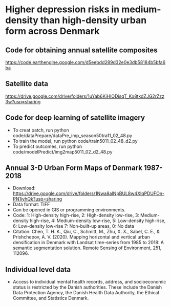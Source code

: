 # Higher depression risks in medium-density than high-density urban form across Denmark


## Code for obtaining annual satellite composites
https://code.earthengine.google.com/d5eebdd289d32e0e3db58184b5bfa6ba

## Satellite data
https://drive.google.com/drive/folders/1uYab6KiHIODisqT_Kx8tkdZJG2rZzz3w?usp=sharing

## Code for deep learning of satellite imagery
- To creat patch, run python code/dataPrepare/dataPre_imp_season50tra11_02_48.py
- To train the model, run python code/train5011_02_48_d2.py
- To predict outcomes, run python code/modelPredict/img2map5011_02_d2_48.py

## Annual 3-D Urban Form Maps of Denmark 1987-2018
- Download: https://drive.google.com/drive/folders/1Nwa8alNpBUL8w4XlqPDUFOn-PN1iyhQk?usp=sharing
- Data format: TIFF
- Can be opened in GIS or programming environments.
- Code: 
1: High-density high-rise, 
2: High-density low-rise,
3: Medium-density high-rise,
4: Medium-density low-rise,
5: Low-density high-rise,
6: Low-density low-rise
7: Non-built-up areas,
0: No data
- Citation:
Chen, T. H. K., Qiu, C., Schmitt, M., Zhu, X. X., Sabel, C. E., & Prishchepov, A. V. (2020). Mapping horizontal and vertical urban densification in Denmark with Landsat time-series from 1985 to 2018: A semantic segmentation solution. Remote Sensing of Environment, 251, 112096.

## Individual level data
- Access to individual mental health records, address, and socioeconomic status is restricted by the Danish authorities. These include the Danish Data Protection Agency, the Danish Health Data Authority, the Ethical Committee, and Statistics Denmark.

